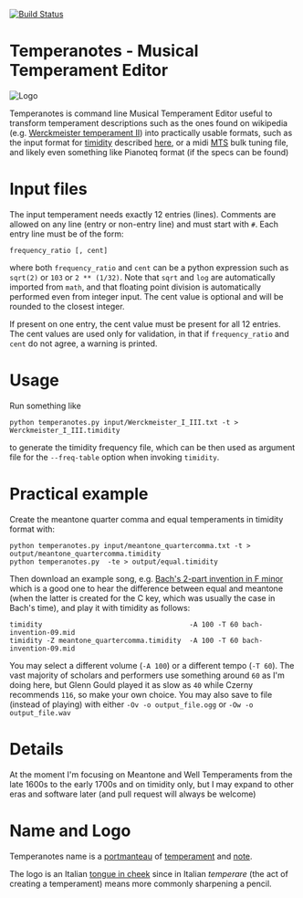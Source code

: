 [![Build Status](https://travis-ci.org/davidedelvento/temperanotes.svg?branch=master)](https://travis-ci.org/davidedelvento/temperanotes)

# Temperanotes - Musical Temperament Editor
![Logo](https://github.com/davidedelvento/temperanotes/blob/master/logo.png)

Temperanotes is command line Musical Temperament Editor useful to transform temperament descriptions such as the ones found on wikipedia
(e.g. [Werckmeister temperament II](https://en.wikipedia.org/wiki/Werckmeister_temperament#Werckmeister_II_.28IV.29:_another_temperament_included_in_the_Orgelprobe.2C_divided_up_through_1.2F3_comma))
into practically usable formats, such as the input format for [timidity](http://timidity.sourceforge.net/) described 
[here](http://music.stackexchange.com/questions/12566/what-file-format-does-timiditys-z-or-freq-table-option-require), or a midi
[MTS](https://en.wikipedia.org/wiki/MIDI_Tuning_Standard) bulk tuning file, and likely even something like Pianoteq format (if the
specs can be found)

# Input files
The input temperament needs exactly 12 entries (lines). Comments are allowed on any line (entry or non-entry line) and must start with `#`.
Each entry line must be of the form:

```
frequency_ratio [, cent]
```

where both `frequency_ratio` and `cent` can be a python expression such as `sqrt(2)` or `103` or `2 ** (1/32)`. Note that `sqrt` and
`log` are automatically imported from `math`, and that floating point division is automatically performed even from integer input.
The cent value is optional and will be rounded to the closest integer.

If present on one entry, the cent value must be present for all 12 entries. The cent values are used only for validation, in that
if `frequency_ratio` and `cent` do not agree, a warning is printed.

# Usage
Run something like

```
python temperanotes.py input/Werckmeister_I_III.txt -t > Werckmeister_I_III.timidity
```

to generate the timidity frequency file, which can be then used as argument file for the `--freq-table` option when invoking `timidity`.

# Practical example

Create the meantone quarter comma and equal temperaments in timidity format with:

```
python temperanotes.py input/meantone_quartercomma.txt -t > output/meantone_quartercomma.timidity
python temperanotes.py  -te > output/equal.timidity
```
Then download an example song, e.g.
[Bach's 2-part invention in F minor](http://www.mutopiaproject.org/ftp/BachJS/BWV780/bach-invention-09/bach-invention-09.mid)
which is a good one to hear the difference between equal and meantone
(when the latter is created for the C key, which was usually the case in Bach's time), and play it with timidity as follows:

```
timidity                                    -A 100 -T 60 bach-invention-09.mid
timidity -Z meantone_quartercomma.timidity  -A 100 -T 60 bach-invention-09.mid
```
You may select a different volume (`-A 100`) or a different tempo (`-T 60`). The vast majority of scholars and performers use
something around `60` as I'm doing here, but Glenn Gould played it as slow as `40` while Czerny recommends `116`, so
make your own choice. You may also save to file (instead of playing) with either `-Ov -o output_file.ogg` or
`-Ow -o output_file.wav`

# Details
At the moment I'm focusing on Meantone and Well Temperaments from the late 1600s to the early 1700s and on timidity only, but I may expand to other eras and software later (and pull request will always be welcome)

# Name and Logo
Temperanotes name is a [portmanteau](https://en.wikipedia.org/wiki/Portmanteau) of [temperament](https://en.wikipedia.org/wiki/Musical_temperament) and [note](https://en.wikipedia.org/wiki/Musical_note).

The logo is an Italian [tongue in cheek](https://en.wikipedia.org/wiki/Tongue-in-cheek) since in Italian *temperare* (the act of creating a temperament) means more commonly sharpening a pencil.
